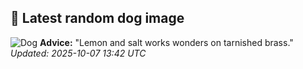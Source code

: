 ## 🐶 Latest random dog image
![Dog](https://images.dog.ceo/breeds/appenzeller/n02107908_5371.jpg)
**Advice:** "Lemon and salt works wonders on tarnished brass."
*Updated: 2025-10-07 13:42 UTC*
